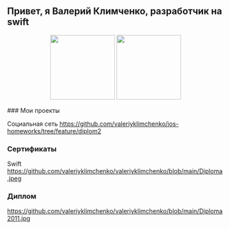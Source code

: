 ## Привет, я Валерий Климченко, разработчик на swift
<p align = 'center'>
 <a href="https://github-readme-stats.vercel.app/api?username=valeriyklimchenko&show_icons=true&count_private=true"><img height=150 src="https://github-readme-stats.vercel.app/api?username=valeriyklimchenko&show_icons=true&count_private=true" /></a>
<a href="https://github.com/valeriyklimchenko/github-readme-stats"><img height=150 src="https://github-readme-stats.vercel.app/api/top-langs/?username=valeriyklimchenko&layout=compact" /></a>
 </p>
 ### Мои проекты
 
Социальная сеть https://github.com/valeriyklimchenko/ios-homeworks/tree/feature/diplom2

 ### Сертификаты
 Swift https://github.com/valeriyklimchenko/valeriyklimchenko/blob/main/Diploma.jpeg

 ### Диплом
 https://github.com/valeriyklimchenko/valeriyklimchenko/blob/main/Diploma2011.jpg

 
